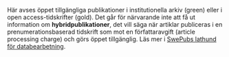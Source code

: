 Här avses öppet tillgängliga publikationer i institutionella arkiv (green) eller i open access-tidskrifter (gold). Det går för närvarande inte att få ut information om **hybridpublikationer**, det vill säga när artiklar publiceras i en prenumerationsbaserad tidskrift som mot en författaravgift (article processing charge) och görs öppet tillgänglig. Läs mer i [SwePubs lathund för databearbetning](http://www.kb.se/Dokument/SwePub/Lathund.pdf#OA).  
